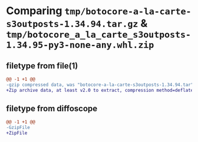 # Comparing `tmp/botocore-a-la-carte-s3outposts-1.34.94.tar.gz` & `tmp/botocore_a_la_carte_s3outposts-1.34.95-py3-none-any.whl.zip`

## filetype from file(1)

```diff
@@ -1 +1 @@
-gzip compressed data, was "botocore-a-la-carte-s3outposts-1.34.94.tar", last modified: Tue Apr 30 01:01:41 2024, max compression
+Zip archive data, at least v2.0 to extract, compression method=deflate
```

## filetype from diffoscope

```diff
@@ -1 +1 @@
-GzipFile
+ZipFile
```

